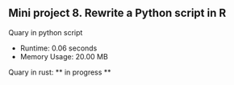 ## Mini project 8. Rewrite a Python script in R

Quary in python script
- Runtime: 0.06 seconds
- Memory Usage: 20.00 MB

Quary in rust: 
** in progress **